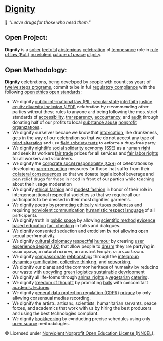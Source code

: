 # [Dignity](https://operarioribeiro.github.com/Dignity)

🍶 _"Leave drugs for those who need them."_
     
## Open Project:

**Dignity** is a [sober](https://en.wikipedia.org/wiki/Sobriety) [teetotal](https://en.wikipedia.org/wiki/Teetotalism) [abstemious](https://en.wiktionary.org/wiki/abstemious) [celebration](https://en.wikipedia.org/wiki/Party) of  [temperance](https://en.wikipedia.org/wiki/Temperance) role in [rule of law (RoL)](https://en.wikipedia.org/wiki/Rule_of_law) [nonviolent](https://en.wikipedia.org/wiki/Nonviolence) [culture of peace](https://en.wikipedia.org/wiki/Culture_of_Peace) [dignity](https://en.wikipedia.org/wiki/Dignity).

## Open Methodology:

**Dignity** celebrations, being developed by people with countless years of [twelve steps programs](https://en.wikipedia.org/wiki/Twelve-step_program), commit to be in full [regulatory compliance](https://en.wikipedia.org/wiki/Regulatory_compliance) with the following [open ethics](https://oerhub.net/ethics/ethics-in-the-open) [open standards](https://en.wikipedia.org/wiki/Open_standard):

- We dignify [public international law (PIL)](https://en.wikibooks.org/wiki/Public_International_Law) [secular state](https://en.wikipedia.org/wiki/Secular_state) [interfaith](https://en.wikipedia.org/wiki/Interfaith) [justice equity diversity inclusion (JEDI)](https://jedicollaborative.com) celebration by recommending other parties without these rules to anyone and being following the most strict standards of [accessibility](https://en.wikipedia.org/wiki/Accessibility), [transparency](https://en.wikipedia.org/wiki/Transparency_International), [accountancy](https://en.wikipedia.org/wiki/Accountancy), and [audit](https://en.wikipedia.org/wiki/Audit) through donating half of our profits to local [substance abuse](https://en.wikipedia.org/wiki/Substance_abuse) [nonprofit organizations](https://en.wikipedia.org/wiki/Nonprofit_organization)..
- We dignify ourselves becaue we know that [intoxication](https://en.wikipedia.org/wiki/Substance_intoxication), like drunkeness, gets in the way of our celebration so that we do not accept any type of [mind alteration](https://en.wikipedia.org/wiki/Psychoactive_drug) and use [field sobriety tests](https://en.wikipedia.org/wiki/Field_sobriety_testing) to enforce a drug-free party.
- We dignify [nightlife](https://en.wikipedia.org/wiki/Nightlife) [social solidarity economy (SSE)](https://en.wikipedia.org/wiki/Solidarity_economy) as a [human right](https://en.wikipedia.org/wiki/Human_rights) and seek its workers [fair trade](https://en.wikipedia.org/wiki/Fair_trade) prices for all services and [fair labor rights](https://en.wikipedia.org/wiki/Labor_rights) for all workers and volunteers.
- We dignify the [corporate social responsibility (CSR)](https://en.wikipedia.org/wiki/Corporate_social_responsibility) of celebrations by developing [harm-reduction](https://en.wikipedia.org/wiki/Harm_reduction) measures for those that suffer from their [collateral consequences](https://en.wikipedia.org/wiki/Collateral_consequence) so that we donate legal alcohol beverage and pain relief drugs for those in need in front of our parties while teaching about their usage moderation.
- We dignify [ethical fashion](https://ethicalfashioninitiative.org) and [modest fashion](https://en.wikipedia.org/wiki/Modest_fashion) in honor of their role in intergenearational respectful societies so that we require all our participants to be dressed in their most dignified garments.
- We dignify [poetry](https://en.wikipedia.org/wiki/Poetry) by promoting [ethically virtuous](https://en.wikipedia.org/wiki/Virtue_ethics) [politeness](https://en.wikipedia.org/wiki/Politeness) and requiring [nonviolent communication](https://en.wikipedia.org/wiki/Nonviolent_communication) [humanistic respect language](https://amazon.co.uk/Respect-Languages-Everybody-Fascinating-languages-ebook/dp/B0CQ2KWTWT) of all participants.
- We dignify truth in [public space](https://en.wikipedia.org/wiki/Public_space) by allowing [scientific method](https://en.wikipedia.org/wiki/Scientific_method) [evidence based education](https://en.wikipedia.org/wiki/Evidence-based_education) [fact checking](https://en.wikipedia.org/wiki/Fact-checking) in talks and dialogues.
- We dignify [consented](https://en.wikipedia.org/wiki/Sexual_consent) [seduction](https://en.wikipedia.org/wiki/Seduction) and [eroticism](https://en.wikipedia.org/wiki/Eroticism) by not allowing open sexual performativity.
- We dignify [cultural diplomacy](https://en.wikipedia.org/wiki/Cultural_diplomacy) [respectful](https://en.wikipedia.org/wiki/Respect) [humour](https://en.wikipedia.org/wiki/Humour) by creating [user experience design (UX)](https://en.wikipedia.org/wiki/User_experience_design) that allow people to [dream](https://en.wikipedia.org/wiki/Dream) they are partying in outer space, a natural reserve, an ancient temple, or a courtroom.
- We dignify [compassionate](https://en.wikipedia.org/wiki/Compassion) [relationships](https://en.wikipedia.org/wiki/Interpersonal_relationship) through the [intergroup dynamics](https://en.wikipedia.org/wiki/Group_dynamics) [gamification](https://en.wikipedia.org/wiki/Gamification), [collective thinking](https://en.wikipedia.org/wiki/Brainstorming), and [networking](en.wikipedia.org/wiki/Personal_network).
- We dignify our planet and the [common heritage of humanity](https://en.wikipedia.org/wiki/Common_heritage_of_humanity) by reducing our waste with [upcycling](https://en.wikipedia.org/wiki/Upcycling) [green logistics](https://logcluster.org/en/wrec/green-logistics) [sustainable development](https://en.wikipedia.org/wiki/Sustainable_development). 
- We dignify all life-forms through [animal rights](https://en.wikipedia.org/wiki/Animal_rights) a [vegetarian](https://en.wikipedia.org/wiki/Vegetarianism) [catering](https://en.wikipedia.org/wiki/Catering).
- We dignify [freedom of thought](https://en.wikipedia.org/wiki/Freedom_of_thought) by promoting [balls](https://en.wikipedia.org/wiki/Ball_(dance_event)) with concomitant [academic lectures](https://en.wikipedia.org/wiki/Lecture).
- We dignify [general data protection regulation (GDPR)](https://en.wikipedia.org/wiki/General_Data_Protection_Regulation) [privacy](https://en.wikipedia.org/wiki/Privacy) by only allowing consensual medias recording.
- We dignify the artists, artisans, scientists, humanitarian servants, peace forces, and academics that work with us by hiring the best producers and using the best technologies compliant.
- We dignify [bookkeeping](https://en.wikipedia.org/wiki/Bookkeeping) by conducting precise schedules using only [open source](https://en.wikipedia.org/wiki/Open_source) methodologies.

© Licensed under [Nonviolent Nonprofit Open Education License (NNOEL)](https://dx.doi.org/10.17504/protocols.io.bp2l6zkbzgqe/v1).

